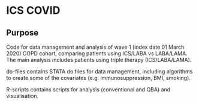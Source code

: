 # ICS COVID

## Purpose
Code for data management and analysis of wave 1 (index date 01 March 2020) COPD cohort, comparing patients using ICS/LABA vs LABA/LAMA. The main analysis includes patients using triple therapy (ICS/LABA/LAMA).

do-files contains STATA do files for data management, including algorithms to create some of the covariates (e.g. immunosuppression, BMI, smoking).

R-scripts contains scripts for analysis (conventional and QBA) and visualisation.
